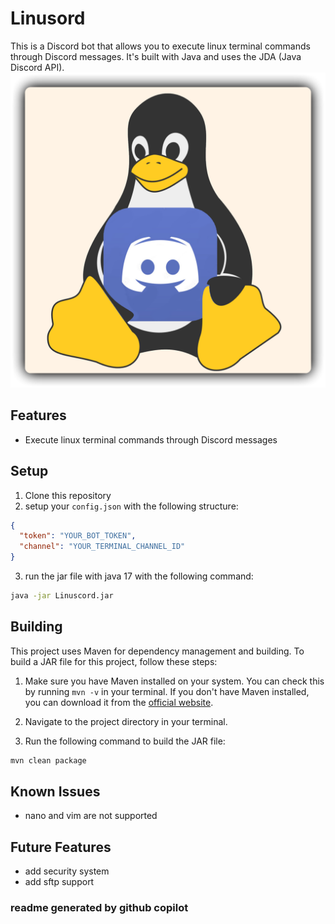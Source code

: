 # Linusord

This is a Discord bot that allows you to execute linux terminal commands through Discord messages. It's built with Java and uses the JDA (Java Discord API).
![Project Logo](icon.png)
## Features

- Execute linux terminal commands through Discord messages

## Setup

1. Clone this repository
2. setup your `config.json` with the following structure:

```json
{
  "token": "YOUR_BOT_TOKEN",
  "channel": "YOUR_TERMINAL_CHANNEL_ID"
}
```
3. run the jar file with java 17 with the following command:

```bash
java -jar Linuscord.jar
```

## Building

This project uses Maven for dependency management and building. To build a JAR file for this project, follow these steps:

1. Make sure you have Maven installed on your system. You can check this by running `mvn -v` in your terminal. If you don't have Maven installed, you can download it from the [official website](https://maven.apache.org/download.cgi).

2. Navigate to the project directory in your terminal.

3. Run the following command to build the JAR file:

```bash
mvn clean package
```

## Known Issues

- nano and vim are not supported

## Future Features

- add security system
- add sftp support

### readme generated by github copilot
